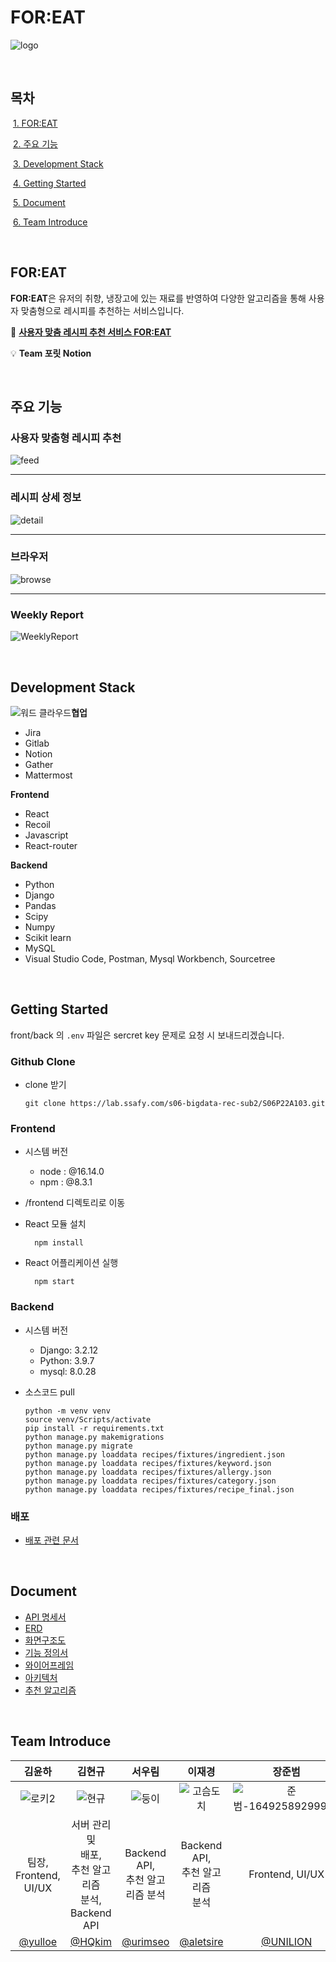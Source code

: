 # FOR:EAT

![logo](README.assets/logo.png)

</br>

## 목차

​	[1. FOR:EAT](#for:eat)

​	[2. 주요 기능](#주요-기능)

​	[3. Development Stack](#development-stack)

​	[4. Getting Started](#getting-started)

​	[5. Document](#document)

​	[6. Team Introduce](#team-introduce)

</br>

## FOR:EAT

**FOR:EAT**은 유저의 취향, 냉장고에 있는 재료를 반영하여 다양한 알고리즘을 통해 사용자 맞춤형으로 레시피를 추천하는 서비스입니다. 

🍴 [**사용자 맞춤 레시피 추천 서비스 FOR:EAT**](https://j6a103.p.ssafy.io/)

💡 **Team 포릿 Notion**

</br>

## 주요 기능

### 사용자 맞춤형 레시피 추천

![feed](README.assets/feed.PNG)



<hr/>

### 레시피 상세 정보

![detail](README.assets/detail.PNG)

<hr/>

### 브라우저

![browse](README.assets/browse.PNG)

<hr/>

### Weekly Report

![WeeklyReport](README.assets/WeeklyReport.png)

</br>

## Development Stack

![워드 클라우드](README.assets/워드클라우드.jpg)**협업**
- Jira
- Gitlab
- Notion
- Gather
- Mattermost

**Frontend**

- React
- Recoil
- Javascript
- React-router

**Backend**

- Python
- Django
- Pandas
- Scipy
- Numpy
- Scikit learn
- MySQL
- Visual Studio Code, Postman, Mysql Workbench, Sourcetree

</br>

## Getting Started

front/back 의 `.env` 파일은 sercret key 문제로 요청 시 보내드리겠습니다.

### Github Clone

- clone 받기

  ```
  git clone https://lab.ssafy.com/s06-bigdata-rec-sub2/S06P22A103.git
  ```
### Frontend

- 시스템 버전
    - node : @16.14.0
    - npm : @8.3.1
- /frontend 디렉토리로 이동
- React 모듈 설치
  
    ```
      npm install
    ```
    
- React 어플리케이션 실행
  
    ```
      npm start
    ```
### Backend

- 시스템 버전
    - Django: 3.2.12
    - Python: 3.9.7
    - mysql: 8.0.28
- 소스코드 pull
  
    ```
    python -m venv venv
    source venv/Scripts/activate
    pip install -r requirements.txt
    python manage.py makemigrations
    python manage.py migrate
    python manage.py loaddata recipes/fixtures/ingredient.json
    python manage.py loaddata recipes/fixtures/keyword.json
    python manage.py loaddata recipes/fixtures/allergy.json
    python manage.py loaddata recipes/fixtures/category.json
    python manage.py loaddata recipes/fixtures/recipe_final.json
    ```
    

### 배포

- <a href="https://github.com/1seul357/FOR-EAT/blob/develop/exec/%ED%8F%AC%ED%8C%85%20%EB%A7%A4%EB%89%B4%EC%96%BC.md">배포 관련 문서</a>

</br>

## Document

- <a href="https://github.com/1seul357/FOR-EAT/blob/develop/docs/API_%EB%AA%85%EC%84%B8%EC%84%9C.pdf">API 명세서</a>
- <a href="https://github.com/1seul357/FOR-EAT/blob/develop/docs/ERD.pdf">ERD</a>
- <a href="https://github.com/1seul357/FOR-EAT/blob/develop/docs/%ED%99%94%EB%A9%B4%EA%B5%AC%EC%A1%B0%EB%8F%84.pdf">화면구조도</a>
- <a href="https://github.com/1seul357/FOR-EAT/blob/develop/docs/%EA%B8%B0%EB%8A%A5%EC%A0%95%EC%9D%98%EC%84%9C.pdf">기능 정의서</a>
- <a href="https://github.com/1seul357/FOR-EAT/blob/develop/docs/%EC%99%80%EC%9D%B4%EC%96%B4%ED%94%84%EB%A0%88%EC%9E%84.pdf">와이어프레임</a>
- <a href="https://github.com/1seul357/FOR-EAT/blob/develop/docs/%EC%95%84%ED%82%A4%ED%85%8D%EC%B2%98.pdf">아키텍처</a>
- <a href="https://github.com/1seul357/FOR-EAT/blob/develop/docs/%EC%95%8C%EA%B3%A0%EB%A6%AC%EC%A6%98.md">추천 알고리즘</a>

</br>

## Team Introduce

|                김윤하                |                           김현규                           |                 서우림                 |                  이재경                   |                     장준범                     |                  한슬기                  |
| :----------------------------------: | :--------------------------------------------------------: | :------------------------------------: | :---------------------------------------: | :--------------------------------------------: | :--------------------------------------: |
|  ![로키2](README.assets/로키2.png)   |              ![현규](README.assets/현규.png)               |    ![둥이](README.assets/둥이.png)     |  ![고슴도치](README.assets/고슴도치.png)  | ![준범-16492589299933](README.assets/준범.png) |     ![초코](README.assets/초코.jpg)      |
|        팀장, Frontend, UI/UX         | 서버 관리 및<br>배포, <br>추천 알고리즘<br>분석, <br>Backend API |  Backend API, <br>추천 알고리즘 분석   |  Backend API, <br>추천 알고리즘 <br>분석  |                Frontend, UI/UX                 |             Frontend, UI/UX              |
| [@yulloe](https://github.com/yulloe) |             [@HQkim](https://github.com/HQkim)             | [@urimseo](https://github.com/urimseo) | [@aletsire ](https://github.com/aletsire) |    [@UNILION](https://github.com/UNILION/)     | [@1seul357](https://github.com/1seul357) |

